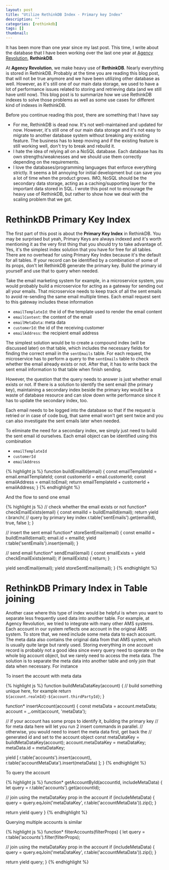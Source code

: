 ```yaml
---
layout: post
title: "Utilize RethinkDB Index - Primary key Index"
description: ""
categories: [rethinkdb]
tags: []
thumbnail:
---
```


It has been more than one year since my last post. This time, I write about the database that I have
been working over the last one year at [Agency Revolution](https://www.agencyrevolution.com/),
**RethinkDB**.

At **Agency Revolution**, we make heavy use of **RethinkDB**. Nearly everything is stored in
RethinkDB. Probably at the time you are reading this blog post, that will not be true anymore and we
have been utilizing other database as well. However, as it's still one of our main data storage, we
used to have a lot of performance issues related to storing and retrieving data (and we still have
until now). This blog post is to summarize how we use RethinkDB indexes to solve those problems as
well as some use cases for different kind of indexes in RethinkDB.

Before you continue reading this post, there are something that I have say

- For me, RethinkDB is dead now. It's not well-maintained and updated for now. However, it's still
one of our main data storage and it's not easy to migrate to another database system without
breaking any existing feature. The business has to keep moving and if the existing feature is still
working well, don't try to break and rebuild it.
- I hate the idea of relying all on a NoSQL database. Each database has its own strengths/weaknesses
and we should use them correctly depending on the requirements.
- I love the databases/programming languages that enforce everything strictly. It seems a bit
annoying for initial development but can save you a lot of time when the product grows. IMO, NoSQL
should be the secondary data storage, acting as a caching/supporting layer for the important data
stored in SQL. I wrote this post not to encourage the heavy use of RethinkDB, but rather to show how
we deal with the scaling problem that we got.

# RethinkDB Primary Key Index

The first part of this post is about the **Primary Key Index** in RethinkDB. You may be surprised
but yeah, Primary Keys are always indexed and it's worth mentioning it as the very first thing that
you should try to take advantage of. Yes, it's the simplest index solution that you have for free
for all tables. There are no overhead for using Primary Key Index because it's the default for all
tables. If your record can be identified by a combination of some of its props, don't let RethinkDB
generate the primary key. Build the primary id yourself and use that to query when needed.

Take the email marketing system for example, in a microservice system, you would probably build a
microservice for acting as a gateway for sending out all your emails. That microservice needs to
keep track of all the sent emails to avoid re-sending the same email multiple times. Each email
request sent to this gateway includes these information

- `emailTemplateId`: the id of the template used to render the email content
- `emailContent`: the content of the email
- `emailMetaData`: meta data
- `customerId`: the id of the receiving customer
- `emailAddress`: the recipient email address

The simplest solution would be to create a compound index (will be discussed later) on that table,
which includes the necessary fields for finding the correct email in the `sentEmails` table. For
each request, the microservice has to perform a query to the `sentEmails` table to check whether the
email already exists or not. After that, it has to write back the sent email information to that
table when finish sending.

However, the question that the query needs to answer is just whether email exists or not. If there
is a solution to identify the sent email (the primary key), maintaining a secondary index beside
the primary key would be a waste of database resource and can slow down write performance since it
has to update the secondary index, too.

Each email needs to be logged into the database so that if the request is retried or in case of code
bug, that same email won't get sent twice and you can also investigate the sent emails later when
needed.

To eliminate the need for a secondary index, we simply just need to build the sent email id
ourselves. Each email object can be identified using this combination

- `emailTemplateId`
- `customerId`
- `emailAddress`

{% highlight js %}
function buildEmailId(email) {
  const emailTemplateId = email.emailTemplateId;
  const customerId = email.customerId;
  const emailAddress = email.toEmail;
  return emailTemplateId + customerId + emailAddress;
}
{% endhighlight %}

And the flow to send one email

{% highlight js %}
// check whether the email exists or not
function* checkEmailExists(email) {
  const emailId = buildEmailId(email);
  return yield r.branch(
    // query by primary key index
    r.table('sentEmails').get(emailId),
    true,
    false
  );
}

// insert the sent email
function* storeSentEmail(email) {
  const emailId = buildEmailId(email);
  email.id = emailId;
  yield r.table('sentEmails').insert(email);
}

// send email
function* sendEmail(email) {
  const emailExists = yield checkEmailExists(email);
  if (emailExists) {
    return;
  }

  yield sendEmail(email);
  yield storeSentEmail(email);
}
{% endhighlight %}

# RethinkDB Primary Index in Table joining

Another case where this type of index would be helpful is when you want to separate less frequently
used data into another table. For example, at Agency Revolution, we tried to integrate with many other
AMS systems. Each account in our system reflects one account in the original AMS system. To store
that, we need include some meta data to each account. The meta data also contains the original data
from that AMS system, which is usually quite large but rarely used. Storing everything in one
account record is probably not a good idea since every query need to operate on the whole big
account object, but we rarely need to access the meta data. The solution is to separate the meta
data into another table and only join that data when necessary. For instance

To insert the account with meta data

{% highlight js %}
function buildMetaDataKey(account) {
  // build something unique here, for example
  return `${account.realmId}-${account.thirdPartyId}`;
}

function* insertAccount(account) {
  const metaData = account.metaData;
  account = _.omit(account, 'metaData');

  // if your account has some props to identify it, building the primary key
  // for meta data here will let you run 2 insert commands in parallel.
  // otherwise, you would need to insert the meta data first, get back the
  // generated id and set to the account object
  const metaDataKey = buildMetaDataKey(account);
  account.metaDataKey = metaDataKey;
  metaData.id = metaDataKey;

  yield [
    r.table('accounts').insert(account),
    r.table('accountMetaData').insert(metaData)
  ];
}
{% endhighlight %}

To query the account

{% highlight js %}
function* getAccountById(accountId, includeMetaData) {
  let query = r.table('accounts').get(accountId);

  // join using the metaDataKey prop in the account
  if (includeMetaData) {
    query = query.eqJoin('metaDataKey', r.table('accountMetaData')).zip();
  }

  return yield query
}
{% endhighlight %}

Querying multiple accounts is similar

{% highlight js %}
function* filterAccounts(filterProps) {
  let query = r.table('accounts').filter(filterProps);

  // join using the metaDataKey prop in the account
  if (includeMetaData) {
    query = query.eqJoin('metaDataKey', r.table('accountMetaData')).zip();
  }

  return yield query;
}
{% endhighlight %}
